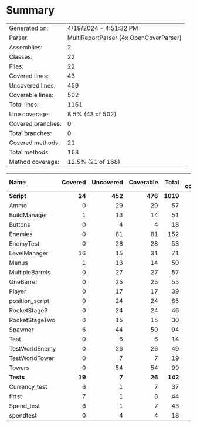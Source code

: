 ﻿# Summary
|||
|:---|:---|
| Generated on: | 4/19/2024 - 4:51:32 PM |
| Parser: | MultiReportParser (4x OpenCoverParser) |
| Assemblies: | 2 |
| Classes: | 22 |
| Files: | 22 |
| Covered lines: | 43 |
| Uncovered lines: | 459 |
| Coverable lines: | 502 |
| Total lines: | 1161 |
| Line coverage: | 8.5% (43 of 502) |
| Covered branches: | 0 |
| Total branches: | 0 |
| Covered methods: | 21 |
| Total methods: | 168 |
| Method coverage: | 12.5% (21 of 168) |

|**Name**|**Covered**|**Uncovered**|**Coverable**|**Total**|**Line coverage**|**Covered**|**Total**|**Branch coverage**|**Covered**|**Total**|**Method coverage**|
|:---|---:|---:|---:|---:|---:|---:|---:|---:|---:|---:|---:|
|**Script**|**24**|**452**|**476**|**1019**|**5%**|**0**|**0**|****|**15**|**158**|**9.4%**|
|Ammo|0|29|29|57|0%|0|0||0|4|0%|
|BuildManager|1|13|14|51|7.1%|0|0||1|11|9%|
|Buttons|0|4|4|18|0%|0|0||0|4|0%|
|Enemies|0|81|81|152|0%|0|0||0|15|0%|
|EnemyTest|0|28|28|53|0%|0|0||0|9|0%|
|LevelManager|16|15|31|71|51.6%|0|0||12|12|100%|
|Menus|1|13|14|50|7.1%|0|0||1|11|9%|
|MultipleBarrels|0|27|27|57|0%|0|0||0|8|0%|
|OneBarrel|0|25|25|55|0%|0|0||0|9|0%|
|Player|0|17|17|39|0%|0|0||0|9|0%|
|position_script|0|24|24|65|0%|0|0||0|10|0%|
|RocketStage3|0|24|24|46|0%|0|0||0|2|0%|
|RocketStageTwo|0|15|15|30|0%|0|0||0|2|0%|
|Spawner|6|44|50|94|12%|0|0||1|18|5.5%|
|Test|0|6|6|14|0%|0|0||0|2|0%|
|TestWorldEnemy|0|26|26|49|0%|0|0||0|9|0%|
|TestWorldTower|0|7|7|19|0%|0|0||0|2|0%|
|Towers|0|54|54|99|0%|0|0||0|21|0%|
|**Tests**|**19**|**7**|**26**|**142**|**73%**|**0**|**0**|****|**6**|**10**|**60%**|
|Currency_test|6|1|7|37|85.7%|0|0||2|2|100%|
|firtst|7|1|8|44|87.5%|0|0||2|2|100%|
|Spend_test|6|1|7|43|85.7%|0|0||2|2|100%|
|spendtest|0|4|4|18|0%|0|0||0|4|0%|

